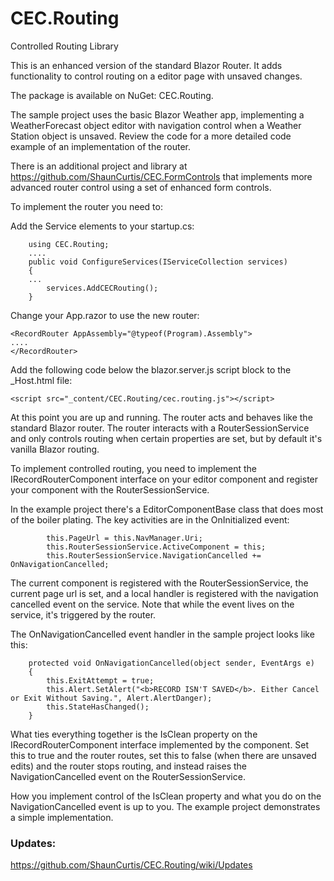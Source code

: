 ﻿# CEC.Routing
Controlled Routing Library

This is an enhanced version of the standard Blazor Router.  It adds functionality to control routing on a editor page with unsaved changes.

The package is available on NuGet: CEC.Routing.

The sample project uses the basic Blazor Weather app, implementing a WeatherForecast object editor with navigation control when a Weather Station object is unsaved.  Review the code for a more detailed code example of an implementation of the router.

There is an additional project and library at https://github.com/ShaunCurtis/CEC.FormControls that implements more advanced router control using a set of enhanced form controls.

To implement the router you need to:

Add the Service elements to your startup.cs:


        using CEC.Routing;
        ....
        public void ConfigureServices(IServiceCollection services)
        {
        ...
            services.AddCECRouting();
        }

Change your App.razor to use the new router:

    <RecordRouter AppAssembly="@typeof(Program).Assembly">
    ....
    </RecordRouter>

Add the following code below the blazor.server.js script block to the _Host.html file:

    <script src="_content/CEC.Routing/cec.routing.js"></script>

At this point you are up and running.  The router acts and behaves like the standard Blazor router.  The router interacts with a RouterSessionService and only controls routing when certain properties are set, but by default it's vanilla Blazor routing.

To implement controlled routing, you need to implement the IRecordRouterComponent interface on your editor component and register your component with the RouterSessionService.

In the example project there's a EditorComponentBase class that does most of the boiler plating.  The key activities are in the OnInitialized event:

            this.PageUrl = this.NavManager.Uri;
            this.RouterSessionService.ActiveComponent = this;
            this.RouterSessionService.NavigationCancelled += OnNavigationCancelled;

The current component is registered with the RouterSessionService, the current page url  is set, and a local handler is registered with the navigation cancelled event on the service. Note that while the event lives on the service, it's triggered by the router.

The OnNavigationCancelled event handler in the sample project looks like this:

        protected void OnNavigationCancelled(object sender, EventArgs e)
        {
            this.ExitAttempt = true;
            this.Alert.SetAlert("<b>RECORD ISN'T SAVED</b>. Either Cancel or Exit Without Saving.", Alert.AlertDanger);
            this.StateHasChanged();
        }

What ties everything together is the IsClean property on the IRecordRouterComponent interface implemented by the component.  Set this to true and the router routes, set this to false (when there are unsaved edits) and the router stops routing, and instead raises the NavigationCancelled event on the RouterSessionService.

How you implement control of the IsClean property and what you do on the NavigationCancelled event is up to you.  The example project demonstrates a simple implementation.

### Updates:
https://github.com/ShaunCurtis/CEC.Routing/wiki/Updates
